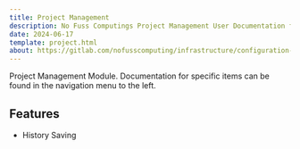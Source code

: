 ```yaml
---
title: Project Management
description: No Fuss Computings Project Management User Documentation for Django ITSM
date: 2024-06-17
template: project.html
about: https://gitlab.com/nofusscomputing/infrastructure/configuration-management/django_app
---
```


Project Management Module. Documentation for specific items can be found in the navigation menu to the left.


## Features

- History Saving
